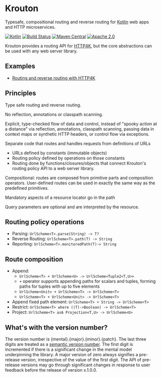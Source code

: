 # Krouton

Typesafe, compositional routing and reverse routing for [Kotlin](https://kotlinlang.org) web apps and HTTP microservices.

[![Kotlin](https://img.shields.io/badge/kotlin-1.2.51-blue.svg)](http://kotlinlang.org)
[![Build Status](https://travis-ci.org/npryce/krouton.svg?branch=master)](https://travis-ci.org/npryce/krouton)
[![Maven Central](https://img.shields.io/maven-central/v/com.natpryce/krouton.svg)](http://search.maven.org/#search%7Cga%7C1%7Cg%3A%22com.natpryce%22%20AND%20a%3A%22krouton%22)
[![Apache 2.0](https://img.shields.io/badge/license-Apache%20License%202.0-blue.svg?style=flat)](http//www.apache.org/licenses/LICENSE-2.0)

Krouton provides a routing API for [HTTP4K](https://http4k.org), but the core abstractions can be used with any web server library.


## Examples

* [Routing and reverse routing with HTTP4K](src/test/kotlin/com/natpryce/krouton/example/HttpRoutingExample.kt)


## Principles

Type safe routing and reverse routing.

No reflection, annotations or classpath scanning.

Explicit, type-checked flow of data and control, instead of "spooky action at a distance" via reflection, annotations,
classpath scanning, passing data in context maps or synthetic HTTP headers, or control flow via exceptions.

Separate code that routes and handles requests from definitions of URLs

* URLs defined by constants (immutable objects)
* Routing policy defined by operations on those constants
* Routing done by functions/closures/objects that connect Krouton's routing policy API to a web server library.

Compositional: routes are composed from primitive parts and composition operators. User-defined routes can be used in
exactly the same way as the predefined primitives.

Mandatory aspects of a resource locator go in the path

Query parameters are optional and are interpreted by the resource.


## Routing policy operations

* Parsing: `UrlScheme<T>.parse(String) -> T?`
* Reverse Routing: `UrlScheme<T>.path(T) -> String`
* Reporting: `UrlScheme<T>.monitoredPath(T)-> String`


## Route composition

* Append:
    * `UrlScheme<T> + UrlScheme<U> -> UrlScheme<Tuple2<T,U>>`
    * `+` operator supports appending paths for scalars and tuples, forming paths for tuples with up to five elements
    * `UrlScheme<Unit> + UrlScheme<T> -> UrlScheme<T>`
    * `UrlScheme<T> + UrlScheme<Unit> -> UrlScheme<T>`
* Append fixed path element: `UrlScheme<T> + String -> UrlScheme<T>`
* Restrict: `UrlScheme<T> where ((T)->Boolean) -> UrlScheme<T>`
* Project: `UrlScheme<T> asA Projection<T,U> -> UrlScheme<U>`


## What's with the version number?

The version number is {mental}.{major}.{minor}.{patch}. The last three digits are treated as a
[semantic version number](https://semver.org). The first digit is incremented if there is a significant
change in the mental model underpinning the library. A major version of zero always signifies a pre-release version,
irrespective of the value of the first digit. The API of pre-release versions may go through significant changes in
response to user feedback before the release of version x.1.0.0.
